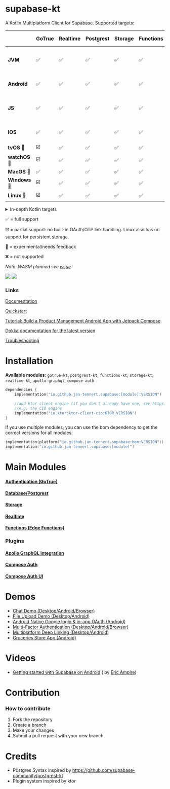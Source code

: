 # supabase-kt

A Kotlin Multiplatform Client for Supabase.
Supported targets:

|                  | **GoTrue** | **Realtime** | **Postgrest** | **Storage** | **Functions** | **Apollo-GraphQL** | **Compose Auth 🚧**      | **Compose Auth UI 🚧** |
|------------------|------------|--------------|---------------|-------------|---------------|--------------------|--------------------------|------------------------|
| **JVM**          | ✅          | ✅            | ✅             | ✅           | ✅             | ✅                  | using GoTrue as fallback | ✅                      |
| **Android**      | ✅          | ✅            | ✅             | ✅           | ✅             | ✅                  | Native Google Login      | ✅                      |
| **JS**           | ✅          | ✅            | ✅             | ✅           | ✅             | ✅                  | using GoTrue as fallback | ✅                      |
| **IOS**          | ✅          | ✅            | ✅             | ✅           | ✅             | ✅                  | Native Apple Login       | ✅                      |
| **tvOS**  🚧     | ☑️         | ✅            | ✅             | ✅           | ✅             | ✅                  | ❌                        | ❌                      |
| **watchOS**  🚧  | ☑️         | ✅            | ✅             | ✅           | ✅             | ✅                  | ❌                        | ❌                      |
| **MacOS**   🚧   | ✅          | ✅            | ✅             | ✅           | ✅             | ✅                  | ❌                        | ❌                      |
| **Windows**   🚧 | ☑️         | ✅            | ✅             | ✅           | ✅             | ❌                  | ❌                        | ❌                      |
| **Linux**  🚧    | ☑️         | ✅            | ✅             | ✅           | ✅             | ❌                  | ❌                        | ❌                      |

<details>

<summary>In-depth Kotlin targets</summary>

**tvOS**: tvosArm64, tvosX64, tvosSimulatorArm64
**watchOS**: watchosArm64, watchosX64, watchosSimulatorArm64  
**MacOS**: macosX64, macosArm64                                   
**Windows**: mingwX64                                          
**Linux**: linuxX64

</details>

✅ = full support

☑️ = partial support: no built-in OAuth/OTP link handling. Linux also has no support for persistent storage.

🚧 = experimental/needs feedback

❌ = not supported

*Note: WASM planned see [issue](https://github.com/supabase-community/supabase-kt/issues/86)*

[![](https://img.shields.io/github/release/supabase-community/supabase-kt?label=stable)](https://github.com/supabase-community/supabase-kt/releases) [![](https://img.shields.io/maven-central/v/io.github.jan-tennert.supabase/supabase-kt?label=experimental)](https://central.sonatype.com/search?q=io.github.jan.supabase&smo=true)

### Links

[Documentation](https://supabase.com/docs/reference/kotlin/introduction)

[Quickstart](https://supabase.com/docs/guides/getting-started/quickstarts/kotlin)

[Tutorial: Build a Product Management Android App with Jetpack Compose](https://supabase.com/docs/guides/getting-started/tutorials/with-kotlin)

[Dokka documentation for the latest version](https://supabase-community.github.io/supabase-kt/)

[Troubleshooting](https://github.com/supabase-community/supabase-kt/wiki/Troubleshooting)

# Installation

**Available modules**: `gotrue-kt`, `postgrest-kt`, `functions-kt`, `storage-kt`, `realtime-kt`, `apollo-graphql`, `compose-auth`

```kotlin
dependencies {
    implementation("io.github.jan-tennert.supabase:[module]:VERSION")

    //add ktor client engine (if you don't already have one, see https://ktor.io/docs/http-client-engines.html for all engines)
    //e.g. the CIO engine
    implementation("io.ktor:ktor-client-cio:KTOR_VERSION")
}
```

If you use multiple modules, you can use the bom dependency to get the correct versions for all
modules:

```kotlin
implementation(platform("io.github.jan-tennert.supabase:bom:VERSION"))
implementation("io.github.jan-tennert.supabase:[module]")
```

# Main Modules

#### [Authentication (GoTrue)](/GoTrue)

#### [Database/Postgrest](/Postgrest)

#### [Storage](/Storage)

#### [Realtime](/Realtime)

#### [Functions (Edge Functions)](/Functions)

### Plugins

#### [Apollo GraphQL integration](/plugins/ApolloGraphQL)

#### [Compose Auth](/plugins/ComposeAuth)

#### [Compose Auth UI](/plugins/ComposeAuthUI)

# Demos

- [Chat Demo (Desktop/Android/Browser)](https://github.com/supabase-community/supabase-kt/tree/master/demos/chat-demo-mpp)
- [File Upload Demo (Desktop/Android)](https://github.com/supabase-community/supabase-kt/tree/master/demos/file-upload)
- [Android Native Google login & in-app OAuth (Android)](https://github.com/supabase-community/supabase-kt/tree/master/demos/android-login)
- [Multi-Factor Authentication (Desktop/Android/Browser)](https://github.com/supabase-community/supabase-kt/tree/master/demos/multi-factor-authentication)
- [Multiplatform Deep Linking (Desktop/Android)](https://github.com/supabase-community/supabase-kt/tree/master/demos/multiplatform-deeplinks)
- [Groceries Store App (Android)](https://github.com/hieuwu/android-groceries-store)

# Videos

- [Getting started with Supabase on Android](https://www.youtube.com/watch?v=SGr73sWMX6w) (
  by [Eric Ampire](https://www.youtube.com/@eric-ampire))

# Contribution

### How to contribute

1. Fork the repository
2. Create a branch
3. Make your changes
4. Submit a pull request with your new branch

# Credits

- Postgres Syntax inspired by https://github.com/supabase-community/postgrest-kt
- Plugin system inspired by ktor
